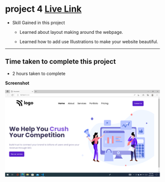 # project 4    [Live Link](https://full-stack-js-project-4.vercel.app)

- Skill Gained in this project

  - Learned about layout making around the webpage.

  - Learned how to add use Illustrations to make your website beautiful.

---

## Time taken to complete this project

- 2 hours taken to complete

**Screenshot**

![illustrate](/screenshot/service.png)
